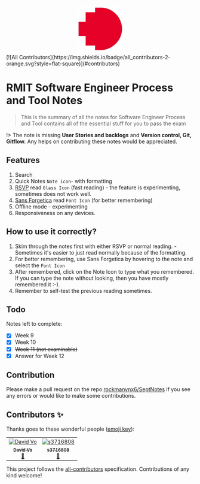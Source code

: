 <center><img src="README.assets/www.rmit.edu.au"></center>
[![All Contributors](https://img.shields.io/badge/all_contributors-2-orange.svg?style=flat-square)](#contributors)

# RMIT Software Engineer Process and Tool Notes

> This is the summary of all the notes for Software Engineer Process and Tool contains all of the essential stuff for you to pass the exam

!> The note is missing **User Stories and backlogs** and **Version control, Git, Gitflow.** Any helps on contributing these notes would be appreciated.

## Features
1. Search
2. Quick Notes `Note icon`- with formatting
3. [RSVP](https://en.wikipedia.org/wiki/Rapid_serial_visual_presentation) read `Glass Icon` (fast reading) - the feature is experimenting, sometimes does not work well.
4. [Sans Forgetica](https://sansforgetica.rmit/) read `Font Icon` (for better remembering)
5. Offline mode - experimenting
6. Responsiveness on any devices.
   
## How to use it correctly?
1. Skim through the notes first with either RSVP or normal reading. - Sometimes it's easier to just read normally because of the formatting.
2. For better remembering, use Sans Forgetica by hovering to the note and select the `Font Icon`
3. After remembered, click on the Note Icon to type what you remembered. If you can type the note without looking, then you have mostly remembered it :-). 
4. Remember to self-test the previous reading sometimes.


## Todo
Notes left to complete:
- [x] Week 9
- [x] Week 10
- [x] ~~Week 11 (not examinable)~~
- [x] Answer for Week 12

## Contribution

Please make a pull request on the repo [rockmanvnx6/SeptNotes](https://github.com/rockmanvnx6/SeptNotes) if you see any errors or would like to make some contributions.




## Contributors ✨

Thanks goes to these wonderful people ([emoji key](https://allcontributors.org/docs/en/emoji-key)):

<!-- ALL-CONTRIBUTORS-LIST:START - Do not remove or modify this section -->
<!-- prettier-ignore -->
<table>
  <tr>
    <td align="center"><a href="https://github.com/thedavidvo"><img src="https://avatars3.githubusercontent.com/u/54393813?v=4" width="100px;" alt="David Vo"/><br /><sub><b>David Vo</b></sub></a><br /><a href="https://github.com/rockmanvnx6/SeptNotes/commits?author=thedavidvo" title="Documentation">📖</a></td>
    <td align="center"><a href="https://github.com/s3716808"><img src="https://avatars1.githubusercontent.com/u/41359268?v=4" width="100px;" alt="s3716808"/><br /><sub><b>s3716808</b></sub></a><br /><a href="https://github.com/rockmanvnx6/SeptNotes/commits?author=s3716808" title="Documentation">📖</a></td>
  </tr>
</table>

<!-- ALL-CONTRIBUTORS-LIST:END -->

This project follows the [all-contributors](https://github.com/all-contributors/all-contributors) specification. Contributions of any kind welcome!